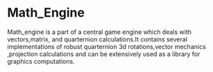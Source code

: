 # Math_Engine
Math_engine is a part of a central game engine which deals with vectors,matrix, and quarternion calculations.It contains several implementations of robust quarternion 3d rotations,vector mechanics ,projection calculations and can be extensively used as a library for graphics computations. 
